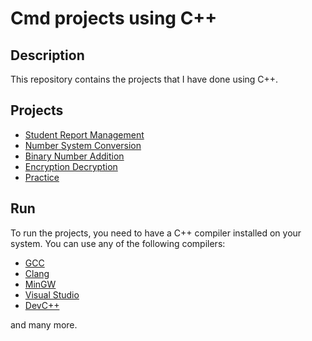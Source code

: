 # Cmd projects using C++

## Description

This repository contains the projects that I have done using C++.

## Projects

- [Student Report Management](https://github.com/sthsuyash/Cpp-projects/tree/main/Student%20Report%20Management)
- [Number System Conversion](https://github.com/sthsuyash/Cpp-projects/tree/main/number-System-Conversions)
- [Binary Number Addition](https://github.com/sthsuyash/Cpp-projects/tree/main/binary-Additions)
- [Encryption Decryption](https://github.com/sthsuyash/Cpp-projects/tree/main/encryption)
- [Practice](https://github.com/sthsuyash/Cpp-projects/tree/main/practice)

## Run

To run the projects, you need to have a C++ compiler installed on your system. You can use any of the following compilers:

- [GCC](https://gcc.gnu.org/)
- [Clang](https://clang.llvm.org/)
- [MinGW](http://www.mingw.org/)
- [Visual Studio](https://visualstudio.microsoft.com/)
- [DevC++](https://sourceforge.net/projects/orwelldevcpp/)

and many more.
